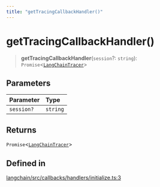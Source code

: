 ```yaml
---
title: "getTracingCallbackHandler()"
---
```


# getTracingCallbackHandler()

> **getTracingCallbackHandler**(`session`?: `string`): `Promise`<[`LangChainTracer`](../classes/LangChainTracer.md)\>

## Parameters

| Parameter  | Type     |
| :--------- | :------- |
| `session?` | `string` |

## Returns

`Promise`<[`LangChainTracer`](../classes/LangChainTracer.md)\>

## Defined in

[langchain/src/callbacks/handlers/initialize.ts:3](https://github.com/hwchase17/langchainjs/blob/ddf2996/langchain/src/callbacks/handlers/initialize.ts#L3)
